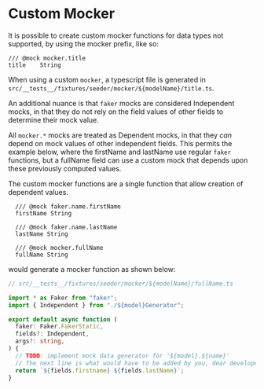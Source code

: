 # Custom Mocker

It is possible to create custom mocker functions for data types not supported,
by using the mocker prefix, like so:

```
/// @mock mocker.title
title    String
```

When using a custom `mocker`, a typescript file is generated in
`src/__tests__/fixtures/seeder/mocker/${modelName}/title.ts`.

An additional nuance is that `faker` mocks are considered Independent mocks, in
that they do not rely on the field values of other fields to determine their
mock value.

All `mocker.*` mocks are treated as Dependent mocks, in that they _can_ depend
on mock values of other independent fields. This permits the example below,
where the firstName and lastName use regular `faker` functions, but a fullName
field can use a custom mock that depends upon these previously computed values.

The custom mocker functions are a single function that allow creation of
dependent values.

```
  /// @mock faker.name.firstName
  firstName String

  /// @mock faker.name.lastName
  lastName String

  /// @mock mocker.fullName
  fullName String
```

would generate a mocker function as shown below:

```ts
// src/__tests__/fixtures/seeder/mocker/${modelName}/fullName.ts

import * as Faker from "faker";
import { Independent } from "./${model}Generator";

export default async function (
  faker: Faker.FakerStatic,
  fields?: Independent,
  args?: string,
) {
  // TODO: implement mock data generator for '${model}.${name}'
  // The next line is what would have to be added by you, dear developer.
  return `${fields.firstname} ${fields.lastName}`;
}
```
